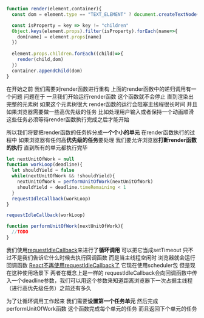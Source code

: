 ```js
function render(element,container){
  const dom = element.type == "TEXT_ELEMENT" ? document.createTextNode("") : document.createElement(element.type)

  const isProperty = key => key != "children"
  Object.keys(element.props).filter(isProperty).forEach(name=>{
    dom[name] = element.props[name]
  })
  
  element.props.children.forEach((child)=>{
    render(child,dom)
  })
  container.appendChild(dom)
}
```

在开始之前 我们需要对render函数进行重构
上面的render函数中的递归调用有一个问题
问题在于 一旦我们开始运行render函数  这个函数就不会停止 直到渲染出完整的元素树
如果这个元素树很大 render函数的运行会阻塞主线程很长时间 并且如果浏览器需要做一些高优先级的任务 比如处理用户输入或者保持一个动画顺滑 这些任务必须等待render函数执行完成之后才能开始

所以我们将要把render函数的任务拆分成一**个个小的单元** 在render函数执行的过程中 如果浏览器有任何高**优先级的任务**要处理 我们要允许浏览器**打断render函数的执行** 直到所有的单元都执行完毕
```js
let nextUnitOfWork = null
function workLoop(deadline){
  let shouldYield = false
  while(nextUnitOfWork && !shouldYield){
    nextUnitOfWork = performUnitOfWork(nextUnitOfWork)
    shouldYield = deadline.timeRemaining < 1
  }
  requestIdleCallback(workLoop)
}

requestIdleCallback(workLoop)

function performUnitOfWork(nextUnitOfWork){
  //TODO
}
```
我们使用[requestIdleCallback](https://developer.mozilla.org/zh-CN/docs/Web/API/Window/requestIdleCallback)来进行了**循环调用** 可以把它当成setTimeout 只不过不是我们告诉它什么时候去执行回调函数 而是当主线程空闲时 浏览器就会运行回调函数
[React不再使用requestIdleCallback了](https://github.com/facebook/react/issues/11171#issuecomment-417349573) 它现在使用scheduler包 但是现在这种使用场景下 两者在概念上是一样的
requestIdleCallback会向回调函数中传入一个deadline参数，我们可以用这个参数来知道距离浏览器下一次占据主线程（进行高优先级任务）之前还有多久

为了让循环调用工作起来 我们需要**设置第一个任务单元** 然后完成performUnitOfWork函数 这个函数完成每个单元的任务 而且返回下个单元的任务